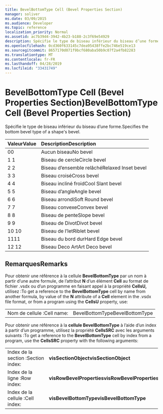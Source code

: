 ```yaml
---
title: BevelBottomType Cell (Bevel Properties Section)
manager: soliver
ms.date: 03/09/2015
ms.audience: Developer
ms.topic: reference
localization_priority: Normal
ms.assetid: ac7b39d4-3942-4b23-b188-2c3f69e54929
description: Spécifie le type de biseau inférieur du biseau d’une forme.
ms.openlocfilehash: 0cd360f633145c7dea95438ffe2bc746e519ce13
ms.sourcegitcommit: 8657170d071f9bcf680aba50b9c07f2a4fb82283
ms.translationtype: MT
ms.contentlocale: fr-FR
ms.lasthandoff: 04/28/2019
ms.locfileid: "33431749"
---
```

# <a name="bevelbottomtype-cell-bevel-properties-section"></a><span data-ttu-id="a004e-103">BevelBottomType Cell (Bevel Properties Section)</span><span class="sxs-lookup"><span data-stu-id="a004e-103">BevelBottomType Cell (Bevel Properties Section)</span></span>

<span data-ttu-id="a004e-104">Spécifie le type de biseau inférieur du biseau d’une forme.</span><span class="sxs-lookup"><span data-stu-id="a004e-104">Specifies the bottom bevel type of a shape's bevel.</span></span>
  
|<span data-ttu-id="a004e-105">**Valeur**</span><span class="sxs-lookup"><span data-stu-id="a004e-105">**Value**</span></span>|<span data-ttu-id="a004e-106">**Description**</span><span class="sxs-lookup"><span data-stu-id="a004e-106">**Description**</span></span>|
|:-----|:-----|
|<span data-ttu-id="a004e-107">0</span><span class="sxs-lookup"><span data-stu-id="a004e-107">0</span></span>  <br/> |<span data-ttu-id="a004e-108">Aucun biseau</span><span class="sxs-lookup"><span data-stu-id="a004e-108">No bevel</span></span>  <br/> |
|<span data-ttu-id="a004e-109">1 </span><span class="sxs-lookup"><span data-stu-id="a004e-109">1</span></span>  <br/> |<span data-ttu-id="a004e-110">Biseau de cercle</span><span class="sxs-lookup"><span data-stu-id="a004e-110">Circle bevel</span></span>  <br/> |
|<span data-ttu-id="a004e-111">2 </span><span class="sxs-lookup"><span data-stu-id="a004e-111">2</span></span>  <br/> |<span data-ttu-id="a004e-112">Biseau d’ensemble relâché</span><span class="sxs-lookup"><span data-stu-id="a004e-112">Relaxed Inset bevel</span></span>  <br/> |
|<span data-ttu-id="a004e-113">3 </span><span class="sxs-lookup"><span data-stu-id="a004e-113">3</span></span>  <br/> |<span data-ttu-id="a004e-114">Biseau croisé</span><span class="sxs-lookup"><span data-stu-id="a004e-114">Cross bevel</span></span>  <br/> |
|<span data-ttu-id="a004e-115">4 </span><span class="sxs-lookup"><span data-stu-id="a004e-115">4</span></span>  <br/> |<span data-ttu-id="a004e-116">Biseau incliné froid</span><span class="sxs-lookup"><span data-stu-id="a004e-116">Cool Slant bevel</span></span>  <br/> |
|<span data-ttu-id="a004e-117">5 </span><span class="sxs-lookup"><span data-stu-id="a004e-117">5</span></span>  <br/> |<span data-ttu-id="a004e-118">Biseau d’angle</span><span class="sxs-lookup"><span data-stu-id="a004e-118">Angle bevel</span></span>  <br/> |
|<span data-ttu-id="a004e-119">6 </span><span class="sxs-lookup"><span data-stu-id="a004e-119">6</span></span>  <br/> |<span data-ttu-id="a004e-120">Biseau arrondi</span><span class="sxs-lookup"><span data-stu-id="a004e-120">Soft Round bevel</span></span>  <br/> |
|<span data-ttu-id="a004e-121">7 </span><span class="sxs-lookup"><span data-stu-id="a004e-121">7</span></span>  <br/> |<span data-ttu-id="a004e-122">Biseau convexe</span><span class="sxs-lookup"><span data-stu-id="a004e-122">Convex bevel</span></span>  <br/> |
|<span data-ttu-id="a004e-123">8 </span><span class="sxs-lookup"><span data-stu-id="a004e-123">8</span></span>  <br/> |<span data-ttu-id="a004e-124">Biseau de pente</span><span class="sxs-lookup"><span data-stu-id="a004e-124">Slope bevel</span></span>  <br/> |
|<span data-ttu-id="a004e-125">9 </span><span class="sxs-lookup"><span data-stu-id="a004e-125">9</span></span>  <br/> |<span data-ttu-id="a004e-126">Biseau de Divot</span><span class="sxs-lookup"><span data-stu-id="a004e-126">Divot bevel</span></span>  <br/> |
|<span data-ttu-id="a004e-127">10 </span><span class="sxs-lookup"><span data-stu-id="a004e-127">10</span></span>  <br/> |<span data-ttu-id="a004e-128">Biseau de l’let</span><span class="sxs-lookup"><span data-stu-id="a004e-128">Riblet bevel</span></span>  <br/> |
|<span data-ttu-id="a004e-129">11</span><span class="sxs-lookup"><span data-stu-id="a004e-129">11</span></span>  <br/> |<span data-ttu-id="a004e-130">Biseau du bord dur</span><span class="sxs-lookup"><span data-stu-id="a004e-130">Hard Edge bevel</span></span>  <br/> |
|<span data-ttu-id="a004e-131">12 </span><span class="sxs-lookup"><span data-stu-id="a004e-131">12</span></span>  <br/> |<span data-ttu-id="a004e-132">Biseau Deco Art</span><span class="sxs-lookup"><span data-stu-id="a004e-132">Art Deco bevel</span></span>  <br/> |
   
## <a name="remarks"></a><span data-ttu-id="a004e-133">Remarques</span><span class="sxs-lookup"><span data-stu-id="a004e-133">Remarks</span></span>

<span data-ttu-id="a004e-134">Pour obtenir une référence à la cellule **BevelBottomType** par un nom à partir d’une autre formule, de l’attribut **N** d’un élément **Cell** au format de fichier .vsdx ou d’un programme en faisant appel à la propriété **CellsU,** utilisez :</span><span class="sxs-lookup"><span data-stu-id="a004e-134">To get a reference to the **BevelBottomType** cell by name from another formula, by value of the **N** attribute of a **Cell** element in the .vsdx file format, or from a program using the **CellsU** property, use:</span></span> 
  
|||
|:-----|:-----|
| <span data-ttu-id="a004e-135">Nom de cellule :</span><span class="sxs-lookup"><span data-stu-id="a004e-135">Cell name:</span></span>  <br/> | <span data-ttu-id="a004e-136">BevelBottomType</span><span class="sxs-lookup"><span data-stu-id="a004e-136">BevelBottomType</span></span>  <br/> |
   
<span data-ttu-id="a004e-137">Pour obtenir une référence à la **cellule BevelBottomType** à l’aide d’un index à partir d’un programme, utilisez la propriété **CellsSRC** avec les arguments suivants :</span><span class="sxs-lookup"><span data-stu-id="a004e-137">To get a reference to the **BevelBottomType** cell by index from a program, use the **CellsSRC** property with the following arguments:</span></span> 
  
|||
|:-----|:-----|
| <span data-ttu-id="a004e-138">Index de la section :</span><span class="sxs-lookup"><span data-stu-id="a004e-138">Section index:</span></span>  <br/> |<span data-ttu-id="a004e-139">**visSectionObject**</span><span class="sxs-lookup"><span data-stu-id="a004e-139">**visSectionObject**</span></span> <br/> |
| <span data-ttu-id="a004e-140">Index de la ligne :</span><span class="sxs-lookup"><span data-stu-id="a004e-140">Row index:</span></span>  <br/> |<span data-ttu-id="a004e-141">**visRowBevelProperties**</span><span class="sxs-lookup"><span data-stu-id="a004e-141">**visRowBevelProperties**</span></span> <br/> |
| <span data-ttu-id="a004e-142">Index de la cellule :</span><span class="sxs-lookup"><span data-stu-id="a004e-142">Cell index:</span></span>  <br/> |<span data-ttu-id="a004e-143">**visBevelBottomType**</span><span class="sxs-lookup"><span data-stu-id="a004e-143">**visBevelBottomType**</span></span> <br/> |
   

